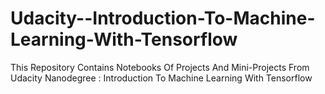 # Udacity--Introduction-To-Machine-Learning-With-Tensorflow
This Repository Contains Notebooks Of Projects And Mini-Projects From Udacity Nanodegree : Introduction To Machine Learning With Tensorflow
